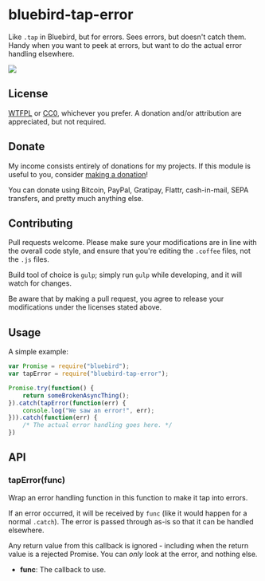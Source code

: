 # bluebird-tap-error

Like `.tap` in Bluebird, but for errors. Sees errors, but doesn't catch them. Handy when you want to peek at errors, but want to do the actual error handling elsewhere.

<a href="https://gratipay.com/joepie9"><img src="//img.shields.io/gratipay/joepie91.svg"></a>

## License

[WTFPL](http://www.wtfpl.net/txt/copying/) or [CC0](https://creativecommons.org/publicdomain/zero/1.0/), whichever you prefer. A donation and/or attribution are appreciated, but not required.

## Donate

My income consists entirely of donations for my projects. If this module is useful to you, consider [making a donation](http://cryto.net/~joepie91/donate.html)!

You can donate using Bitcoin, PayPal, Gratipay, Flattr, cash-in-mail, SEPA transfers, and pretty much anything else.

## Contributing

Pull requests welcome. Please make sure your modifications are in line with the overall code style, and ensure that you're editing the `.coffee` files, not the `.js` files.

Build tool of choice is `gulp`; simply run `gulp` while developing, and it will watch for changes.

Be aware that by making a pull request, you agree to release your modifications under the licenses stated above.

## Usage

A simple example:

```javascript
var Promise = require("bluebird");
var tapError = require("bluebird-tap-error");

Promise.try(function() {
	return someBrokenAsyncThing();
}).catch(tapError(function(err) {
	console.log("We saw an error!", err);
})).catch(function(err) {
	/* The actual error handling goes here. */
})
```

## API

### tapError(func)

Wrap an error handling function in this function to make it tap into errors.

If an error occurred, it will be received by `func` (like it would happen for a normal `.catch`). The error is passed through as-is so that it can be handled elsewhere.

Any return value from this callback is ignored - including when the return value is a rejected Promise. You can *only* look at the error, and nothing else.

* __func__: The callback to use.
